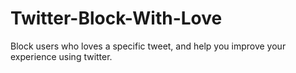 # Twitter-Block-With-Love
Block users who loves a specific tweet, and help you improve your experience using twitter.
